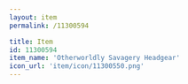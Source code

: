 ```yaml
---
layout: item
permalink: /11300594

title: Item
id: 11300594
item_name: 'Otherworldly Savagery Headgear'
icon_url: 'item/icon/11300550.png'
---
```

